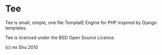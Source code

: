 Tee
====

Tee is small, simple, one file TemplatE Engine for PHP inspired by Django templates.


Tee is licenced under the BSD Open Source Licence.


(c) mr.Shu 2010
